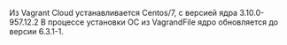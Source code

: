 Из Vagrant Cloud устанавливается Centos/7, с версией ядра 3.10.0-957.12.2
В процессе установки ОС из VagrandFile ядро обновляется до версии 6.3.1-1.
